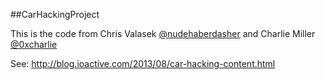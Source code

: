 ##CarHackingProject

This is the code from Chris Valasek [@nudehaberdasher](http://www.twitter.com/nudehaberdasher)  and Charlie Miller [@0xcharlie](http://www.twitter.com/0xcharlie)

See: http://blog.ioactive.com/2013/08/car-hacking-content.html
